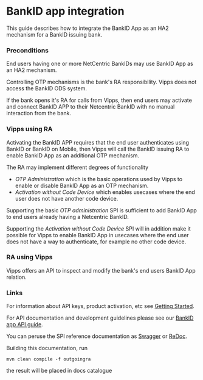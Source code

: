 # BankID app integration
This guide describes how to integrate the BankID App as an HA2 mechanism for a BankID issuing bank.

### Preconditions
End users having one or more NetCentric BankIDs may use BankID App as an HA2 mechanism.

Controlling OTP mechanisms is the bank's RA responsibility. Vipps does not access the BankID ODS system.

If the bank opens it's RA for calls from Vipps, then end users may activate and connect BankID APP 
to their Netcentric BankID with no manual interaction from the bank. 

### Vipps using RA

Activating the BankID APP requires that the end user authenticates using BankID or BankID on Mobile, then Vipps 
will call the BankID issuing RA to enable BankID App as an additional OTP mechanism.

The RA may implement different degrees of functionality  
* _OTP Administration_ which is the basic operations used by Vipps to enable or disable BankID App as an OTP mechanism.
* _Activation without Code Device_ which enables usecases where the end user does not have another code device.   

Supporting the basic _OTP administration_ SPI is sufficient to add BankID App to end users already having a Netcentric BankID.

Supporting the _Activation without Code Device_ SPI will in addition make it possible for Vipps to enable BankID App 
in usecases where the end user does not have a way to authenticate, for example no other code device.

### RA using Vipps 

Vipps offers an API to inspect and modify the bank's end users BankID App relation.     
  
### Links
  
For information about API keys, product activation, etc see [Getting Started](../master/bankid-app-getting-started.md).

For API documentation and development guidelines please see our [BankID app API guide](../master/bankid-app-api.md).

You can peruse the SPI reference documentation as [Swagger](https://techcloud0.github.io/bankid-app-activation-spi/) or [ReDoc](https://techcloud0.github.io/bankid-app-activation-spi/redoc.html).

Building this documentation, run 

`mvn clean compile -f outgoingra`

the result will be placed in docs catalogue 
